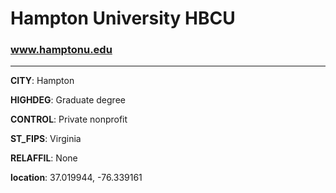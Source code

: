 # Hampton University HBCU
### www.hamptonu.edu
---
**CITY**: Hampton

**HIGHDEG**: Graduate degree

**CONTROL**: Private nonprofit

**ST_FIPS**: Virginia

**RELAFFIL**: None

**location**: 37.019944, -76.339161
